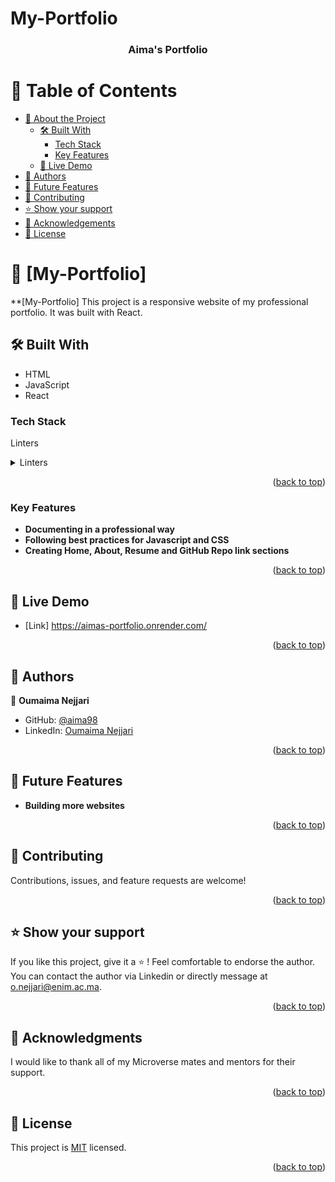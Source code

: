 # My-Portfolio
<a name="readme-top"></a>

<div align="center">
  <h3><b>Aima's Portfolio</b></h3>
</div>

# 📗 Table of Contents

- [📖 About the Project](#about-project)
  - [🛠 Built With](#built-with)
    - [Tech Stack](#tech-stack)
    - [Key Features](#key-features)
  - [🚀 Live Demo](#live-demo)  
- [👥 Authors](#authors)
- [🔭 Future Features](#future-features)
- [🤝 Contributing](#contributing)
- [⭐️ Show your support](#support)
- [🙏 Acknowledgements](#acknowledgements)
- [📝 License](#license)

<!-- PROJECT DESCRIPTION -->

# 📖 [My-Portfolio] <a name="about-project"></a>

**[My-Portfolio] This project is a responsive website of my professional portfolio. It was built with React.

## 🛠 Built With <a name="built-with"></a>
- HTML
- JavaScript
- React

### Tech Stack <a name="tech-stack"></a>
Linters
<details>
  <summary>Linters</summary>
  <summary>Client</summary>
  <ul>
    <li><a>React</a></li>
    <li><a>CSS</a></li>
    <li><a>JavaScript</a></li>
  </ul>
</details>

<p align="right">(<a href="#readme-top">back to top</a>)</p>

### Key Features <a name="key-features"></a>

- **Documenting in a professional way**
- **Following best practices for Javascript and CSS**
- **Creating Home, About, Resume and GitHub Repo link sections**

<p align="right">(<a href="#readme-top">back to top</a>)</p>

## 🚀 Live Demo <a name="live-demo"></a>

- [Link] https://aimas-portfolio.onrender.com/

<p align="right">(<a href="#readme-top">back to top</a>)</p>

<!-- AUTHORS -->

## 👥 Authors <a name="authors"></a>

👤 **Oumaima Nejjari**

- GitHub: [@aima98](https://github.com/aima98)
- LinkedIn: [Oumaima Nejjari](https://www.linkedin.com/in/oumaimanejjari/)

<p align="right">(<a href="#readme-top">back to top</a>)</p>

## 🔭 Future Features <a name="future-features"></a>

- **Building more websites**

<p align="right">(<a href="#readme-top">back to top</a>)</p>

<!-- CONTRIBUTING -->

## 🤝 Contributing <a name="contributing"></a>

Contributions, issues, and feature requests are welcome!

<p align="right">(<a href="#readme-top">back to top</a>)</p>

<!-- SHOW YOUR SUPPORT -->

## ⭐️ Show your support <a name="support"></a>

If you like this project, give it a ⭐️ ! 
Feel comfortable to endorse the author. You can contact the author via Linkedin or directly message at o.nejjari@enim.ac.ma.

<p align="right">(<a href="#readme-top">back to top</a>)</p>

<!-- ACKNOWLEDGEMENTS -->

## 🙏 Acknowledgments <a name="acknowledgements"></a>

I would like to thank all of my Microverse mates and mentors for their support.

<p align="right">(<a href="#readme-top">back to top</a>)</p>

<!-- LICENSE -->

## 📝 License <a name="license"></a>

This project is [MIT](./LICENSE) licensed.

<p align="right">(<a href="#readme-top">back to top</a>)</p>